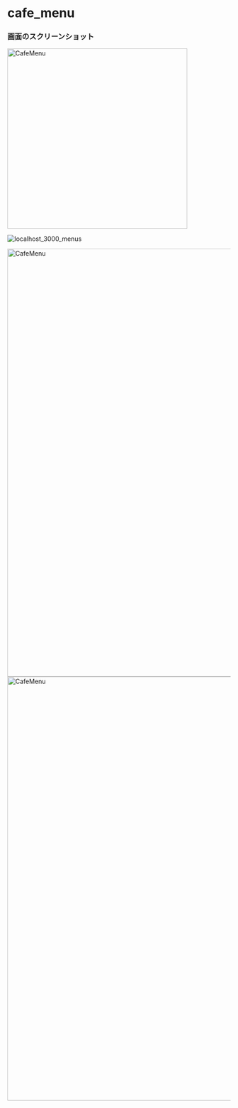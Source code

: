 # cafe_menu

### 画面のスクリーンショット

<img width="406" alt="CafeMenu" src="https://user-images.githubusercontent.com/71773200/153419511-4cbbdceb-3f1c-442c-be65-97ef8a563405.png">

![localhost_3000_menus](https://user-images.githubusercontent.com/71773200/153420239-6dbbd2a4-fc51-4f25-8709-dd7991f6c4f5.png)

<img width="964" alt="CafeMenu" src="https://user-images.githubusercontent.com/71773200/153420451-12ef1356-f0df-4f02-8004-0d1616027e38.png">
<img width="955" alt="CafeMenu" src="https://user-images.githubusercontent.com/71773200/153420542-2f92b134-bb99-4fb7-908b-ec22c2e106e8.png">
